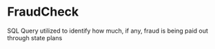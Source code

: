 # FraudCheck
SQL Query utilized to identify how much, if any, fraud is being paid out through state plans
